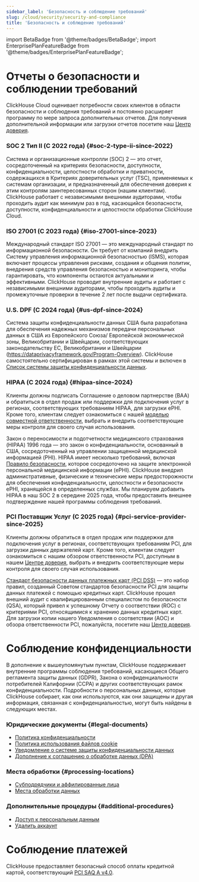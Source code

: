 ```yaml
---
sidebar_label: 'Безопасность и соблюдение требований'
slug: /cloud/security/security-and-compliance
title: 'Безопасность и соблюдение требований'
---
```

import BetaBadge from '@theme/badges/BetaBadge';
import EnterprisePlanFeatureBadge from '@theme/badges/EnterprisePlanFeatureBadge';


# Отчеты о безопасности и соблюдении требований
ClickHouse Cloud оценивает потребности своих клиентов в области безопасности и соблюдения требований и постоянно расширяет программу по мере запроса дополнительных отчетов. Для получения дополнительной информации или загрузки отчетов посетите наш [Центр доверия](https://trust.clickhouse.com).

### SOC 2 Тип II (С 2022 года) {#soc-2-type-ii-since-2022}

Система и организационные контролли (SOC) 2 — это отчет, сосредоточенный на критериях безопасности, доступности, конфиденциальности, целостности обработки и приватности, содержащихся в Критериях доверительных услуг (TSC), применяемых к системам организации, и предназначенный для обеспечения доверия к этим контролям заинтересованных сторон (нашим клиентам). ClickHouse работает с независимыми внешними аудиторами, чтобы проходить аудит как минимум раз в год, касающийся безопасности, доступности, конфиденциальности и целостности обработки ClickHouse Cloud.

### ISO 27001 (С 2023 года) {#iso-27001-since-2023}

Международный стандарт ISO 27001 — это международный стандарт по информационной безопасности. Он требует от компаний внедрить Систему управления информационной безопасностью (ISMS), которая включает процессы управления рисками, создания и общения политик, внедрения средств управления безопасностью и мониторинга, чтобы гарантировать, что компоненты остаются актуальными и эффективными. ClickHouse проводит внутренние аудиты и работает с независимыми внешними аудиторами, чтобы проходить аудиты и промежуточные проверки в течение 2 лет после выдачи сертификата.

### U.S. DPF (С 2024 года) {#us-dpf-since-2024}

Система защиты конфиденциальности данных США была разработана для обеспечения надежных механизмов передачи персональных данных в США из Европейского Союза/ Европейской экономической зоны, Великобритании и Швейцарии, соответствующих законодательству ЕС, Великобритании и Швейцарии (https://dataprivacyframework.gov/Program-Overview). ClickHouse самостоятельно сертифицирован в рамках этой системы и включен в [Список системы защиты конфиденциальности данных](https://dataprivacyframework.gov/list).

### HIPAA (С 2024 года) {#hipaa-since-2024}

<EnterprisePlanFeatureBadge feature="HIPAA" support="true"/>

Клиенты должны подписать Соглашение о деловом партнерстве (BAA) и обратиться в отдел продаж или поддержки для подключения услуг в регионах, соответствующих требованиям HIPAA, для загрузки ePHI. Кроме того, клиентам следует ознакомиться с нашей [моделью совместной ответственности](/cloud/security/shared-responsibility-model), выбрать и внедрить соответствующие меры контроля для своего случая использования.

Закон о переносимости и подотчетности медицинского страхования (HIPAA) 1996 года — это закон о конфиденциальности, основанный в США, сосредоточенный на управлении защищенной медицинской информацией (PHI). HIPAA имеет несколько требований, включая [Правило безопасности](https://www.hhs.gov/hipaa/for-professionals/security/index.html), которое сосредоточено на защите электронной персональной медицинской информации (ePHI). ClickHouse внедрил административные, физические и технические меры предосторожности для обеспечения конфиденциальности, целостности и безопасности ePHI, хранящейся в определенных службах. Мы планируем добавить HIPAA в наш SOC 2 в середине 2025 года, чтобы предоставить внешнее подтверждение нашей программы соблюдения требований.

### PCI Поставщик Услуг (С 2025 года) {#pci-service-provider-since-2025}

<EnterprisePlanFeatureBadge feature="HIPAA" support="true"/>

Клиенты должны обратиться в отдел продаж или поддержки для подключения услуг в регионах, соответствующих требованиям PCI, для загрузки данных держателей карт. Кроме того, клиентам следует ознакомиться с нашим обзором ответственности PCI, доступным в нашем [Центре доверия](https://trust.clickhouse.com), выбрать и внедрить соответствующие меры контроля для своего случая использования.

[Стандарт безопасности данных платежных карт (PCI DSS)](https://www.pcisecuritystandards.org/standards/pci-dss/) — это набор правил, созданный Советом стандартов безопасности PCI для защиты данных платежей с помощью кредитных карт. ClickHouse прошел внешний аудит с квалифицированным специалистом по безопасности (QSA), который привел к успешному Отчету о соответствии (ROC) с критериями PCI, относящимися к хранению данных кредитных карт. Для загрузки копии нашего Уведомления о соответствии (AOC) и обзора ответственности PCI, пожалуйста, посетите наш [Центр доверия](https://trust.clickhouse.com).


# Соблюдение конфиденциальности

В дополнение к вышеупомянутым пунктам, ClickHouse поддерживает внутренние программы соблюдения требований, касающиеся Общего регламента защиты данных (GDPR), Закона о конфиденциальности потребителей Калифорнии (CCPA) и других соответствующих рамок конфиденциальности. Подробности о персональных данных, которые ClickHouse собирает, как они используются, как они защищены и другая информация, связанная с конфиденциальностью, могут быть найдены в следующих местах.

### Юридические документы {#legal-documents}

- [Политика конфиденциальности](https://clickhouse.com/legal/privacy-policy)
- [Политика использования файлов cookie](https://clickhouse.com/legal/cookie-policy)
- [Уведомление о системе защиты конфиденциальности данных](https://clickhouse.com/legal/data-privacy-framework)
- [Дополнение к соглашению о обработке данных (DPA)](https://clickhouse.com/legal/agreements/data-processing-addendum)

### Места обработки {#processing-locations}

- [Субподрядчики и аффилированные лица](https://clickhouse.com/legal/agreements/subprocessors)
- [Места обработки данных](https://trust.clickhouse.com) 

### Дополнительные процедуры {#additional-procedures}

- [Доступ к персональным данным](/cloud/security/personal-data-access)
- [Удалить аккаунт](/cloud/manage/close_account)


# Соблюдение платежей

ClickHouse предоставляет безопасный способ оплаты кредитной картой, соответствующий [PCI SAQ A v4.0](https://www.pcisecuritystandards.org/document_library/).
